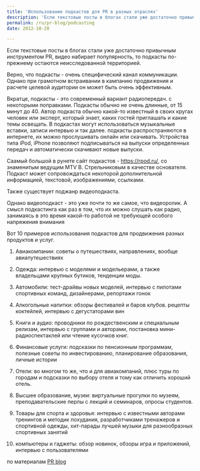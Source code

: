 ```yaml
---
title: 'Использование подкастов для PR в разных отраслях'
description: 'Если текстовые посты в блогах стали уже достаточно привычным инструментом PR, видео набирает популярность, то подкасты по-прежнему остаются неисследованной территорией.'
permalink: /ru/pr-blog/podcasting
date: 2012-10-20

---
```


Если текстовые посты в блогах стали уже достаточно привычным инструментом PR, видео набирает популярность, то подкасты по-прежнему остаются неисследованной территорией.

Верно, что подкасты - очень специфический канал коммуникации. Однако при грамотном встраивании в кампанию продвижения и расчете целевой аудитории он может быть очень эффективным.

Вкратце, подкасты - это  современный вариант радиопередач. с некоторыми поправками. Подкасты обычно не очень длинные, от 15  минут до 40. Автор подкаста обычно какой-то известный в своих кругах человек или эксперт, который знает, каких гостей приглашать и какие темы освещать. В подкастах могут использоваться музыкальные вставки, записи интервью и так далее. подкасты распространяются в интернете, их можно прослушивать онлайн или скачивать. Устройства типа iPod, iPhone позволяют подписываться на выпуски определенных передач и автоматически скачивают новые выпуски.

Саамый большой в рунете сайт подкастов - <a href="https://rpod.ru/">https://rpod.ru/</a>, со знаменитым ведущим MTV В. Стрельниковым в качестве основателя. Подкаст может сопровождаться некоторой дополнительной информацией, текстовой, изображениями, ссылками.

Также существует поджанр видеоподкаста.

Однако видеоподкаст - это уже почти то же самое, что видеоролик. А смысл подкастинга как раз  в том, что их можно слушать как радио, занимаясь в это время какой-то работой не требующей особого напряжения внимания

Вот 10 примеров использования подкастов для продвижения разных продуктов и услуг.

1. Авиакомпании: советы о путешествиях, направлениях, вообще авиапутешествиях

2. Одежда: интервью с моделями и модельерами, а также владельцами крупных бутиков, тенденции моды.

3. Автомобили: тест-драйвы новых моделей, интервью с пилотами спортивных команд, дизайнерами, репортажи гонок

4. Алкогольные напитки: обзоры фестивалей и баров клубов. рецепты коктейлей, интервью с дегустаторами вин

5. Книги и аудио: проводники по рождественским и специальным релизам, интервью с группами и авторами, постановка мини-радиоспектаклей или чтение кусочков книг.

6. Финансовые услуги: подсказки по пенсионным программам, полезные советы по инвестированию, планирование образования, личные истории

7. Отели:  во многом то же, что и для авиакомпаний, плюс туры по городам и подсказки по выбору отеля и тому как отличить хороший отель.

8. Высшее образование, музеи: виртуальные прогулки по музеям, преподавательские перлы с лекций и семинаров, опросы студентов.

9.  Товары для спорта и здоровья: интервью с известными авторами тренингов и методик похудания, разработчиками тренажеров и спортивной одежды, хит-парады лучшей музыки для разнообразных спортивных занятий

10. компьютеры и гаджеты: обзор новинок, обзоры игра и приложений, интервью с пользователями

по материалам <a href="https://prblog.typepad.com/strategic_public_relation/2005/09/20_creative_use.html">PR blog</a>

